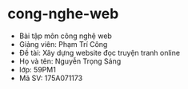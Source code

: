 # cong-nghe-web
- Bài tập môn công nghệ web
- Giảng viên: Phạm Trí Công
- Đề tài: Xây dựng website đọc truyện tranh online
- Họ và tên: Nguyễn Trọng Sáng
- lớp: 59PM1
- Mã SV: 175A071173